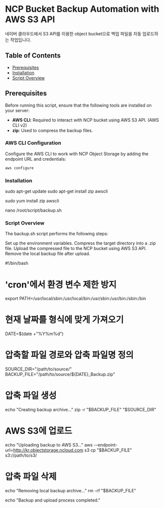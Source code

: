 # NCP Bucket Backup Automation with AWS S3 API

네이버 클라우드에서 S3 API를 이용한 object bucket으로 백업 파일을 자동 업로드하는 작업입니다.

## Table of Contents

- [Prerequisites](#prerequisites)
- [Installation](#installation)
- [Script Overview](#script-overview)

## Prerequisites

Before running this script, ensure that the following tools are installed on your server:

- **AWS CLI**: Required to interact with NCP bucket using AWS S3 API. (AWS CLI v2)
- **zip**: Used to compress the backup files.

### AWS CLI Configuration

Configure the AWS CLI to work with NCP Object Storage by adding the endpoint URL and credentials:

```bash
aws configure
```

### Installation

sudo apt-get update
sudo apt-get install zip awscli

sudo yum install zip awscli

nano /root/script/backup.sh


### Script Overview

The backup.sh script performs the following steps:

Set up the environment variables.
Compress the target directory into a .zip file.
Upload the compressed file to the NCP bucket using AWS S3 API.
Remove the local backup file after upload.


#!/bin/bash

# 'cron'에서 환경 변수 제한 방지
export PATH=/usr/local/sbin:/usr/local/bin:/usr/sbin:/usr/bin:/sbin:/bin

# 현재 날짜를 형식에 맞게 가져오기
DATE=$(date +"%Y%m%d")

# 압축할 파일 경로와 압축 파일명 정의
SOURCE_DIR="/path/to/source/"
BACKUP_FILE="/path/to/source/${DATE}_Backup.zip"

# 압축 파일 생성
echo "Creating backup archive..."
zip -r "$BACKUP_FILE" "$SOURCE_DIR"

# AWS S3에 업로드
echo "Uploading backup to AWS S3..."
aws --endpoint-url=http://kr.objectstorage.ncloud.com s3 cp "$BACKUP_FILE" s3://path/to/s3/

# 압축 파일 삭제
echo "Removing local backup archive..."
rm -rf "$BACKUP_FILE"

echo "Backup and upload process completed."
